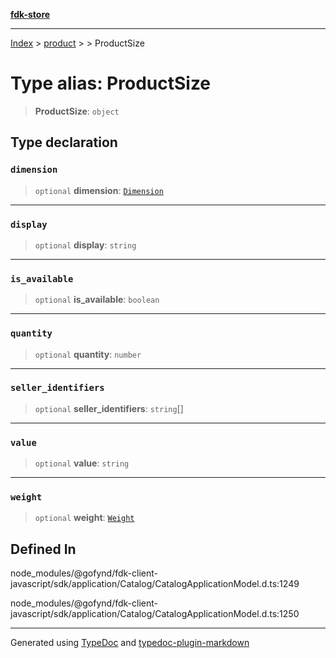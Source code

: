 [**fdk-store**](../../../README.md)
***

[Index](../../../API.md) > [product](../../README.md) > [<internal>](../README.md) > ProductSize

# Type alias: ProductSize

> **ProductSize**: `object`

## Type declaration

### `dimension`

> `optional` **dimension**: [`Dimension`](type-alias.Dimension.md)

***

### `display`

> `optional` **display**: `string`

***

### `is_available`

> `optional` **is\_available**: `boolean`

***

### `quantity`

> `optional` **quantity**: `number`

***

### `seller_identifiers`

> `optional` **seller\_identifiers**: `string`[]

***

### `value`

> `optional` **value**: `string`

***

### `weight`

> `optional` **weight**: [`Weight`](type-alias.Weight.md)

## Defined In

node\_modules/@gofynd/fdk-client-javascript/sdk/application/Catalog/CatalogApplicationModel.d.ts:1249

node\_modules/@gofynd/fdk-client-javascript/sdk/application/Catalog/CatalogApplicationModel.d.ts:1250

***
Generated using [TypeDoc](https://typedoc.org/) and [typedoc-plugin-markdown](https://www.npmjs.com/package/typedoc-plugin-markdown)
